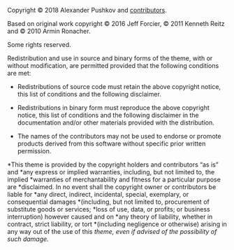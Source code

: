 Copyright &copy; 2018 Alexander Pushkov and [contributors].

Based on original work copyright &copy;&nbsp;2016 Jeff Forcier,
&copy;&nbsp;2011 Kenneth Reitz and &copy;&nbsp;2010 Armin Ronacher.

Some rights reserved.

Redistribution and use in source and binary forms of the theme, with or without
modification, are permitted provided that the following conditions are met:

* Redistributions of source code must retain the above copyright notice, this
  list of conditions and the following disclaimer.

* Redistributions in binary form must reproduce the above copyright notice, this
  list of conditions and the following disclaimer in the documentation and/or
  other materials provided with the distribution.

* The names of the contributors may not be used to endorse or promote products
  derived from this software without specific prior written permission.

*This theme is provided by the copyright holders and contributors “as is” and
*any express or implied warranties, including, but not limited to, the implied
*warranties of merchantability and fitness for a particular purpose are
*disclaimed. In no event shall the copyright owner or contributors be liable for
*any direct, indirect, incidental, special, exemplary, or consequential damages
*(including, but not limited to, procurement of substitute goods or services;
*loss of use, data, or profits; or business interruption) however caused and on
*any theory of liability, whether in contract, strict liability, or tort
*(including negligence or otherwise) arising in any way out of the use of this
*theme, even if advised of the possibility of such damage.*

[contributors]: https://github.com/notpushkin/mkdocs-alabaster/graphs/contributors
